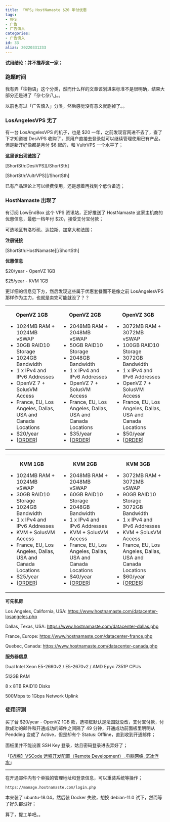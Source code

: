 ```yaml
---
title: 「VPS」HostNamaste $20 年付优惠
tags:
- VPS
- 广告
- 广告慎入
categories:
- 广告慎入
id: 33
alias: 20220331233
---
```


**试用结论：并不推荐这一家；**

### 跑题时间

我有弄「往物语」这个分类，然而什么样的文章该划进来标准不是很明确，结果大部分还是进了「杂七杂八」。。

以前也有过「广告慎入」分类，然后感觉没有意义就删掉了。。

<!--more-->

### LosAngelesVPS 无了

有一台 LosAngelesVPS 的机子，也是 $20 一年，之前发现官网进不去了，查了下才知道被 DesiVPS 收购了，原用户直接去登录就可以继续管理使用已有产品，但是新开好像都是月付 $6 起的，和 VultrVPS 一个水平了；

**这里该出现链接了**

[ShortSth:DesiVPS][/ShortSth]

[ShortSth:VultrVPS][/ShortSth]

已有产品理论上可以续费使用，还是想着再找到个低价备选；

### HostNamaste 出现了

有订阅 LowEndBox 这个 VPS 资讯站，正好推送了 HostNamaste 这家主机商的优惠信息，最低一档年付 $20，接受支付宝付款；

可选地区有洛杉矶、达拉斯、加拿大和法国；

**注册链接**

[ShortSth:HostNamaste][/ShortSth]

**优惠信息**

$20/year - OpenVZ 1GB

$25/year - KVM 1GB

更详细的信息见下方，然后发现这些属于优惠套餐而不是像之前 LosAngelesVPS 那样作为主力，也就是卖完可能就没了？？

<table>
    <tbody>
        <tr>
            <td valign="top">
                <p style="text-align: center;"><b>OpenVZ 1GB</b></p>
                <ul>
                    <li>1024MB RAM + 1024MB vSWAP</li>
                    <li>30GB RAID10 Storage</li>
                    <li>1024GB Bandwidth</li>
                    <li>1 x IPv4 and IPv6 Addresses</li>
                    <li>OpenVZ 7 + SolusVM Access</li>
                    <li>France, EU, Los Angeles, Dallas, USA and Canada Locations</li>
                    <li>$20/year</li>
                    <li>[<a href="https://www.hostnamaste.com/clients/cart.php?a=add&amp;pid=528"
                            aria-label="HostNamaste Offer Order Link">ORDER</a>]</li>
                </ul>
            </td>
            <td valign="top">
                <p style="text-align: center;"><b>OpenVZ 2GB</b></p>
                <ul>
                    <li>2048MB RAM + 2048MB vSWAP</li>
                    <li>50GB RAID10 Storage</li>
                    <li>2048GB Bandwidth</li>
                    <li>1 x IPv4 and IPv6 Addresses</li>
                    <li>OpenVZ 7 + SolusVM Access</li>
                    <li>France, EU, Los Angeles, Dallas, USA and Canada Locations</li>
                    <li>$35/year</li>
                    <li>[<a href="https://www.hostnamaste.com/clients/cart.php?a=add&amp;pid=529"
                            aria-label="HostNamaste Offer Order Link">ORDER</a>]</li>
                </ul>
            </td>
            <td valign="top">
                <p style="text-align: center;"><b>OpenVZ 3GB</b></p>
                <ul>
                    <li>3072MB RAM + 3072MB vSWAP</li>
                    <li>100GB RAID10 Storage</li>
                    <li>3072GB Bandwidth</li>
                    <li>1 x IPv4 and IPv6 Addresses</li>
                    <li>OpenVZ 7 + SolusVM Access</li>
                    <li>France, EU, Los Angeles, Dallas, USA and Canada Locations</li>
                    <li>$50/year</li>
                    <li>[<a href="https://www.hostnamaste.com/clients/cart.php?a=add&amp;pid=530"
                            aria-label="HostNamaste Offer Order Link">ORDER</a>]</li>
                </ul>
            </td>
        </tr>
    </tbody>
</table>

<table>
    <tbody>
        <tr>
            <td valign="top">
                <p style="text-align: center;"><b>KVM 1GB</b></p>
                <ul>
                    <li>1024MB RAM + 1024MB vSWAP</li>
                    <li>30GB RAID10 Storage</li>
                    <li>1024GB Bandwidth</li>
                    <li>1 x IPv4 and IPv6 Addresses</li>
                    <li>KVM + SolusVM Access</li>
                    <li>France, EU, Los Angeles, Dallas, USA and Canada Locations</li>
                    <li>$25/year</li>
                    <li>[<a href="https://www.hostnamaste.com/clients/cart.php?a=add&amp;pid=531"
                            aria-label="HostNamaste Offer Order Link">ORDER</a>]</li>
                </ul>
            </td>
            <td valign="top">
                <p style="text-align: center;"><b>KVM 2GB</b></p>
                <ul>
                    <li>2048MB RAM + 2048MB vSWAP</li>
                    <li>60GB RAID10 Storage</li>
                    <li>2048GB Bandwidth</li>
                    <li>1 x IPv4 and IPv6 Addresses</li>
                    <li>KVM + SolusVM Access</li>
                    <li>France, EU, Los Angeles, Dallas, USA and Canada Locations</li>
                    <li>$40/year</li>
                    <li>[<a href="https://www.hostnamaste.com/clients/cart.php?a=add&amp;pid=532"
                            aria-label="HostNamaste Offer Order Link">ORDER</a>]</li>
                </ul>
            </td>
            <td valign="top">
                <p style="text-align: center;"><b>KVM 3GB</b></p>
                <ul>
                    <li>3072MB RAM + 3072MB vSWAP</li>
                    <li>90GB RAID10 Storage</li>
                    <li>3072GB Bandwidth</li>
                    <li>1 x IPv4 and IPv6 Addresses</li>
                    <li>KVM + SolusVM Access</li>
                    <li>France, EU, Los Angeles, Dallas, USA and Canada Locations</li>
                    <li>$60/year</li>
                    <li>[<a href="https://www.hostnamaste.com/clients/cart.php?a=add&amp;pid=533"
                            aria-label="HostNamaste Offer Order Link">ORDER</a>]</li>
                </ul>
            </td>
        </tr>
    </tbody>
</table>

**可先机房**

Los Angeles, California, USA: https://www.hostnamaste.com/datacenter-losangeles.php

Dallas, Texas, USA: https://www.hostnamaste.com/datacenter-dallas.php

France, Europe: https://www.hostnamaste.com/datacenter-france.php

Quebec, Canada: https://www.hostnamaste.com/datacenter-canada.php

**服务器信息**

Dual Intel Xeon E5-2660v2 / E5-2670v2 / AMD Epyc 7351P CPUs

512GB RAM

8 x 8TB RAID10 Disks

500Mbps to 1Gbps Network Uplink

### 使用评测

买了台 $20/year - OpenVZ 1GB 款，选项框默认是法国就没改，支付宝付款，付款成功的邮件和开通成功的邮件之间隔了 49 分钟，开通成功前面板里明明从 Pendding 变成了 Active，但是却有个 Status: Offline，直到收到开通邮件；

面板里并不能设置 SSH Key 登录，姑且密码登录进去弄好了；

「[【折腾】VSCode 远程开发配置（Remote Development）\_电脑网络\_沉冰浮水](https://www.wdssmq.com/post/20201120519.html "【折腾】VSCode 远程开发配置（Remote Development）\_电脑网络\_沉冰浮水")」

------

在开通邮件内有个单独的管理地址和登录信息，可以重装系统等操作；

`https://manage.hostnamaste.com/login.php`

本来装了 ubuntu-18.04，然后装 Docker 失败，想换 debian-11.0 试下，然而等了好久都没好；

算了，提工单吧。。

<!-- ---------------- -->

<!-- [ShortSth:主机云][/ShortSth] -->

<!-- [ShortSth:DesiVPS][/ShortSth] -->

<!-- [ShortSth:HostNamaste][/ShortSth] -->

<!-- [ShortSth:VultrVPS][/ShortSth] -->

